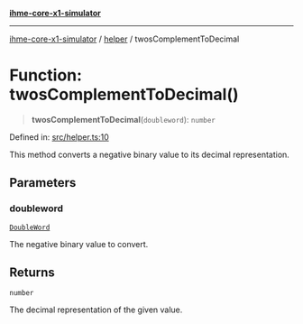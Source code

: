 [**ihme-core-x1-simulator**](../../README.md)

***

[ihme-core-x1-simulator](../../modules.md) / [helper](../README.md) / twosComplementToDecimal

# Function: twosComplementToDecimal()

> **twosComplementToDecimal**(`doubleword`): `number`

Defined in: [src/helper.ts:10](https://github.com/ProgrammIt/CPU-Simulator/blob/7552359f9aa6207ad192c9a5fcb9c9063dd40c2c/src/helper.ts#L10)

This method converts a negative binary value to its decimal representation.

## Parameters

### doubleword

[`DoubleWord`](../../binary_types/DoubleWord/classes/DoubleWord.md)

The negative binary value to convert.

## Returns

`number`

The decimal representation of the given value.
